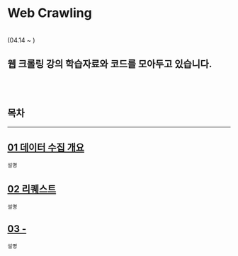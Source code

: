 # Web Crawling
</br>
 (04.14 ~ )

 웹 크롤링 강의 학습자료와 코드를 모아두고 있습니다.
-

</br></br>

## 목차
---

[01 데이터 수집 개요](01_%EB%8D%B0%EC%9D%B4%ED%84%B0%EC%88%98%EC%A7%91%20%EA%B0%9C%EC%9A%94_BeautifulSoup.ipynb)
-
    설명
    
[02 리퀘스트](02_requests.ipynb)
-
    설명

[03 -](.)
-
    설명